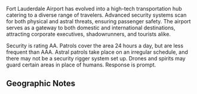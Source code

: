 Fort Lauderdale Airport has evolved into a high-tech transportation hub catering to a diverse range of travelers. Advanced security systems scan for both physical and astral threats, ensuring passenger safety. The airport serves as a gateway to both domestic and international destinations, attracting corporate executives, shadowrunners, and tourists alike.

Security is rating AA. Patrols cover the area 24 hours a day, but are less frequent than AAA. Astral patrols take place on an irregular schedule, and there may not be a security rigger system set up. Drones and spirits may guard certain areas in place of humans. Response is prompt.

## Geographic Notes